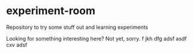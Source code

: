 # experiment-room
Repository to try some stuff out and learning experiments

Looking for something interesting here? Not yet, sorry.
f
jkh
dfg
adsf
asdf
cxv
adsf
